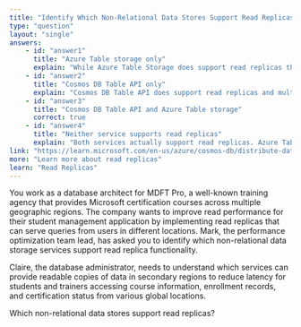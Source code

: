 ```yaml
---
title: "Identify Which Non-Relational Data Stores Support Read Replicas"
type: "question"
layout: "single"
answers:
    - id: "answer1"
      title: "Azure Table storage only"
      explain: "While Azure Table Storage does support read replicas through Read-access geo-redundant storage (RA-GRS), it's not the only service that provides this capability. Cosmos DB Table API also supports read replicas in multiple regions."
    - id: "answer2"
      title: "Cosmos DB Table API only"
      explain: "Cosmos DB Table API does support read replicas and multi-region reads, but it's not the only service with this capability. Azure Table Storage also provides read replicas through geo-redundant storage options."
    - id: "answer3"
      title: "Cosmos DB Table API and Azure Table storage"
      correct: true
    - id: "answer4"
      title: "Neither service supports read replicas"
      explain: "Both services actually support read replicas. Azure Table Storage provides this through RA-GRS (Read-access geo-redundant storage), and Cosmos DB Table API supports multi-region read replicas as a core feature."
link: "https://learn.microsoft.com/en-us/azure/cosmos-db/distribute-data-globally"
more: "Learn more about read replicas"
learn: "Read Replicas"
---
```


You work as a database architect for MDFT Pro, a well-known training agency that provides Microsoft certification courses across multiple geographic regions. The company wants to improve read performance for their student management application by implementing read replicas that can serve queries from users in different locations. Mark, the performance optimization team lead, has asked you to identify which non-relational data storage services support read replica functionality.

Claire, the database administrator, needs to understand which services can provide readable copies of data in secondary regions to reduce latency for students and trainers accessing course information, enrollment records, and certification status from various global locations.

Which non-relational data stores support read replicas?